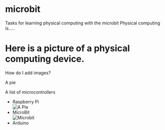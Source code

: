 # microbit
Tasks for learning physical computing with the microbit
Physical computing is.....
# Here is a picture of a physical computing device.
How do I add images?

A pie 

A list of microcontrollers
* Raspberry Pi <br>
![A Pie](https://www.raspberrypi.org/app/themes/mind-control/images/home-products-cta__image.png)
* MicroBit <br>
![Microbit](https://az742082.vo.msecnd.net/pub/jcjojcrc)
* Arduino <br>
